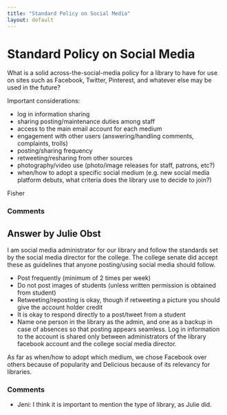 ```yaml
---
title: "Standard Policy on Social Media"
layout: default
---
```

Standard Policy on Social Media
=====================
What is a solid across-the-social-media policy for a library to have for
use on sites such as Facebook, Twitter, Pinterest, and whatever else may
be used in the future?

Important considerations:

-   log in information sharing
-   sharing posting/maintenance duties among staff
-   access to the main email account for each medium
-   engagement with other users (answering/handling comments,
    complaints, trolls)
-   posting/sharing frequency
-   retweeting/resharing from other sources
-   photography/video use (photo/image releases for staff, patrons,
    etc?)
-   when/how to adopt a specific social medium (e.g. new social media
    platform debuts, what criteria does the library use to decide to
    join?)


Fisher

### Comments ###


Answer by Julie Obst
----------------
I am social media administrator for our library and follow the standards
set by the social media director for the college. The college senate did
accept these as guidelines that anyone posting/using social media should
follow.

-   Post frequently (minimum of 2 times per week)
-   Do not post images of students (unless written permission is
    obtained from student)
-   Retweeting/reposting is okay, though if retweeting a picture you
    should give the account holder credit
-   It is okay to respond directly to a post/tweet from a student
-   Name one person in the library as the admin, and one as a backup in
    case of absences so that posting appears seamless. Log in
    information to the account is shared only between administrators of
    the library facebook account and the college social media director.

As far as when/how to adopt which medium, we chose Facebook over others
because of popularity and Delicious because of its relevancy for
libraries.

### Comments ###
* Jeni: I think it is important to mention the type of library, as Julie did.

